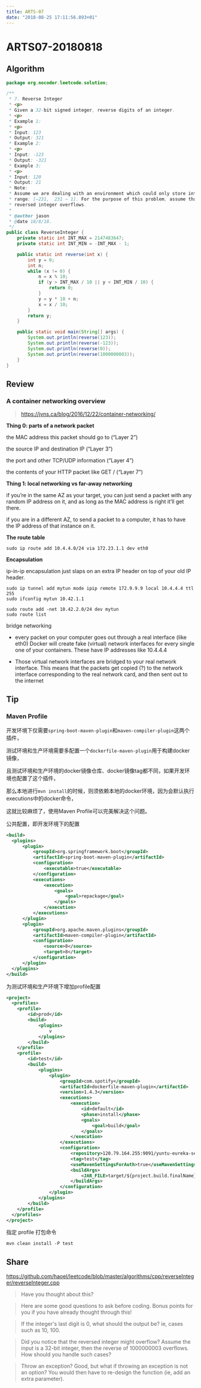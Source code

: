 ```yaml
---
title: ARTS-07
date: "2018-08-25 17:11:56.893+01"
---
```


# ARTS07-20180818

## Algorithm

```java
package org.nocoder.leetcode.solution;

/**
 * 7. Reverse Integer
 * <p>
 * Given a 32-bit signed integer, reverse digits of an integer.
 * <p>
 * Example 1:
 * <p>
 * Input: 123
 * Output: 321
 * Example 2:
 * <p>
 * Input: -123
 * Output: -321
 * Example 3:
 * <p>
 * Input: 120
 * Output: 21
 * Note:
 * Assume we are dealing with an environment which could only store integers within the 32-bit signed integer
 * range: [−231,  231 − 1]. For the purpose of this problem, assume that your function returns 0 when the
 * reversed integer overflows.
 *
 * @author jason
 * @date 18/8/18.
 */
public class ReverseInteger {
    private static int INT_MAX = 2147483647;
    private static int INT_MIN = -INT_MAX - 1;

    public static int reverse(int x) {
        int y = 0;
        int n;
        while (x != 0) {
            n = x % 10;
            if (y > INT_MAX / 10 || y < INT_MIN / 10) {
                return 0;
            }
            y = y * 10 + n;
            x = x / 10;
        }
        return y;
    }

    public static void main(String[] args) {
        System.out.println(reverse(123));
        System.out.println(reverse(-123));
        System.out.println(reverse(0));
        System.out.println(reverse(1000000003));
    }
}

```

## Review

### A container networking overview

> https://jvns.ca/blog/2016/12/22/container-networking/

**Thing 0: parts of a network packet**

the MAC address this packet should go to (“Layer 2”)

the source IP and destination IP (“Layer 3”)

the port and other TCP/UDP information (“Layer 4”)

the contents of your HTTP packet like GET / (“Layer 7”)

**Thing 1: local networking vs far-away networking**

if you’re in the same AZ as your target, you can just send a packet with any random IP address on it, and as long as the MAC address is right it’ll get there.

if you are in a different AZ, to send a packet to a computer, it has to have the IP address of that instance on it.

**The route table**

```
sudo ip route add 10.4.4.0/24 via 172.23.1.1 dev eth0
```

**Encapsulation**

ip-in-ip encapsulation just slaps on an extra IP header on top of your old IP header.

```
sudo ip tunnel add mytun mode ipip remote 172.9.9.9 local 10.4.4.4 ttl 255
sudo ifconfig mytun 10.42.1.1
```

```
sudo route add -net 10.42.2.0/24 dev mytun
sudo route list
```

bridge networking

- every packet on your computer goes out through a real interface (like eth0)
Docker will create fake (virtual) network interfaces for every single one of your containers. These have IP addresses like 10.4.4.4

- Those virtual network interfaces are bridged to your real network interface. This means that the packets get copied (?) to the network interface corresponding to the real network card, and then sent out to the internet



## Tip

### Maven Profile

开发环境下仅需要`spring-boot-maven-plugin`和`maven-compiler-plugin`这两个插件，

测试环境和生产环境需要多配置一个`dockerfile-maven-plugin`用于构建docker镜像，

且测试环境和生产环境的docker镜像仓库、docker镜像tag都不同，如果开发环境也配置了这个插件，

那么本地进行`mvn install`的时候，则须依赖本地的docker环境，因为会默认执行executions中的docker命令，

这就比较麻烦了，使用Maven Profile可以完美解决这个问题。


公共配置，即开发环境下的配置
```xml
<build>
  <plugins>
      <plugin>
          <groupId>org.springframework.boot</groupId>
          <artifactId>spring-boot-maven-plugin</artifactId>
          <configuration>
              <executable>true</executable>
          </configuration>
          <executions>
              <execution>
                  <goals>
                      <goal>repackage</goal>
                  </goals>
              </execution>
          </executions>
      </plugin>
      <plugin>
          <groupId>org.apache.maven.plugins</groupId>
          <artifactId>maven-compiler-plugin</artifactId>
          <configuration>
              <source>8</source>
              <target>8</target>
          </configuration>
      </plugin>
  </plugins>
</build>
```

为测试环境和生产环境下增加profile配置

```xml
<project>
  <profiles>
    <profile>
        <id>prod</id>
        <build>
            <plugins>
                v
            </plugins>
        </build>
    </profile>
    <profile>
        <id>test</id>
        <build>
            <plugins>
                <plugin>
                    <groupId>com.spotify</groupId>
                    <artifactId>dockerfile-maven-plugin</artifactId>
                    <version>1.4.3</version>
                    <executions>
                        <execution>
                            <id>default</id>
                            <phase>install</phase>
                            <goals>
                                <goal>build</goal>
                            </goals>
                        </execution>
                    </executions>
                    <configuration>
                        <repository>120.79.164.255:9091/yuntu-eureka-server</repository>
                        <tag>test</tag>
                        <useMavenSettingsForAuth>true</useMavenSettingsForAuth>
                        <buildArgs>
                            <JAR_FILE>target/${project.build.finalName}.jar</JAR_FILE>
                        </buildArgs>
                    </configuration>
                </plugin>
            </plugins>
        </build>
    </profile>
  </profiles>
</project>
```

指定 profile 打包命令

```
mvn clean install -P test
```

## Share

https://github.com/haoel/leetcode/blob/master/algorithms/cpp/reverseInteger/reverseInteger.cpp

>Have you thought about this?

>Here are some good questions to ask before coding. Bonus points for you if you have already thought through this!

> If the integer's last digit is 0, what should the output be? ie, cases such as 10, 100.

> Did you notice that the reversed integer might overflow? Assume the input is a 32-bit integer,
 then the reverse of 1000000003 overflows. How should you handle such cases?

> Throw an exception? Good, but what if throwing an exception is not an option?
 You would then have to re-design the function (ie, add an extra parameter).
